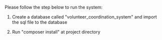 Please follow the step below to run the system:

1. Create a database called "volunteer_coordination_system" and import the sql file to the database

2. Run "composer install" at project directory
